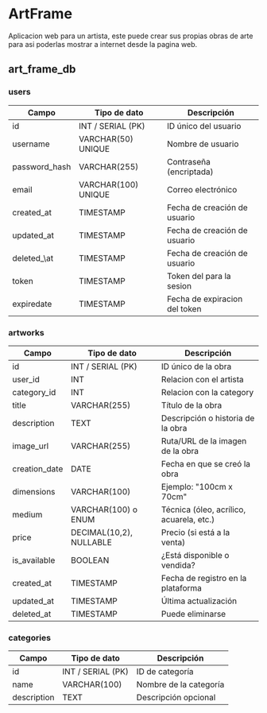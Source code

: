 # ArtFrame
Aplicacion web para un artista, este puede crear sus propias obras de arte para asi poderlas mostrar a internet desde la pagina web.

## art_frame_db

### users

| Campo          | Tipo de dato        | Descripción                  |
| -------------- | ------------------- | ---------------------------- |
| id             | INT / SERIAL (PK)   | ID único del usuario         |
| username       | VARCHAR(50) UNIQUE  | Nombre de usuario            |
| password\_hash | VARCHAR(255)        | Contraseña (encriptada)      |
| email          | VARCHAR(100) UNIQUE | Correo electrónico           |
| created\_at    | TIMESTAMP           | Fecha de creación de usuario |
| updated\_at    | TIMESTAMP           | Fecha de creación de usuario |
| deleted_\at    | TIMESTAMP           | Fecha de creación de usuario |
| token          | TIMESTAMP           | Token del para la sesion     |
| expiredate     | TIMESTAMP           | Fecha de expiracion del token|

### artworks

| Campo          | Tipo de dato            | Descripción                              |
| -------------- | ----------------------- | ---------------------------------------- |
| id             | INT / SERIAL (PK)       | ID único de la obra                      |
| user_id        | INT                     | Relacion con el artista                  |
| category_id    | INT                     | Relacion con la category                 |
| title          | VARCHAR(255)            | Título de la obra                        |
| description    | TEXT                    | Descripción o historia de la obra        |
| image\_url     | VARCHAR(255)            | Ruta/URL de la imagen de la obra         |
| creation\_date | DATE                    | Fecha en que se creó la obra             |
| dimensions     | VARCHAR(100)            | Ejemplo: "100cm x 70cm"                  |
| medium         | VARCHAR(100) o ENUM     | Técnica (óleo, acrílico, acuarela, etc.) |
| price          | DECIMAL(10,2), NULLABLE | Precio (si está a la venta)              |
| is\_available  | BOOLEAN                 | ¿Está disponible o vendida?              |
| created\_at    | TIMESTAMP               | Fecha de registro en la plataforma       |
| updated\_at    | TIMESTAMP               | Última actualización                     |
| deleted\_at    | TIMESTAMP               | Puede eliminarse                         |


### categories

| Campo       | Tipo de dato      | Descripción            |
| ----------- | ----------------- | ---------------------- |
| id          | INT / SERIAL (PK) | ID de categoría        |
| name        | VARCHAR(100)      | Nombre de la categoría |
| description | TEXT              | Descripción opcional   |
